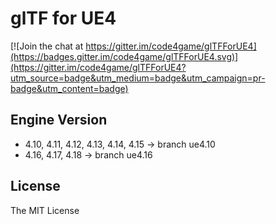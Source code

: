 # glTF for UE4

[![Join the chat at https://gitter.im/code4game/glTFForUE4](https://badges.gitter.im/code4game/glTFForUE4.svg)](https://gitter.im/code4game/glTFForUE4?utm_source=badge&utm_medium=badge&utm_campaign=pr-badge&utm_content=badge)

## Engine Version

* 4.10, 4.11, 4.12, 4.13, 4.14, 4.15 -> branch ue4.10
* 4.16, 4.17, 4.18 -> branch ue4.16

## License

The MIT License
